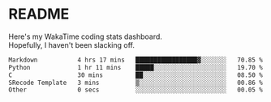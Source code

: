 # README

Here's my WakaTime coding stats dashboard.  
Hopefully, I haven't been slacking off.

<!--START_SECTION:waka-->

```txt
Markdown           4 hrs 17 mins   █████████████████▓░░░░░░░   70.85 %
Python             1 hr 11 mins    █████░░░░░░░░░░░░░░░░░░░░   19.70 %
C                  30 mins         ██░░░░░░░░░░░░░░░░░░░░░░░   08.50 %
SRecode Template   3 mins          ▒░░░░░░░░░░░░░░░░░░░░░░░░   00.86 %
Other              0 secs          ░░░░░░░░░░░░░░░░░░░░░░░░░   00.05 %
```

<!--END_SECTION:waka-->